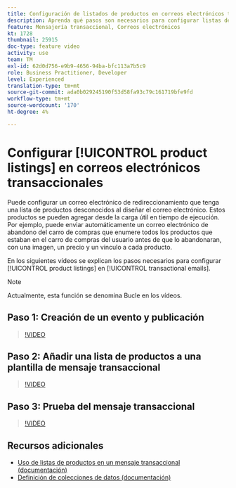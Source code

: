 ```yaml
---
title: Configuración de listados de productos en correos electrónicos transaccionales
description: Aprenda qué pasos son necesarios para configurar listas de productos en correos electrónicos transaccionales.
feature: Mensajería transaccional, Correos electrónicos
kt: 1728
thumbnail: 25915
doc-type: feature video
activity: use
team: TM
exl-id: 62d0d756-e9b9-4656-94ba-bfc113a7b5c9
role: Business Practitioner, Developer
level: Experienced
translation-type: tm+mt
source-git-commit: ada0b029245190f53d58fa93c79c161719bfe9fd
workflow-type: tm+mt
source-wordcount: '170'
ht-degree: 4%

---
```


# Configurar [!UICONTROL product listings] en correos electrónicos transaccionales

Puede configurar un correo electrónico de redireccionamiento que tenga una lista de productos desconocidos al diseñar el correo electrónico. Estos productos se pueden agregar desde la carga útil en tiempo de ejecución. Por ejemplo, puede enviar automáticamente un correo electrónico de abandono del carro de compras que enumere todos los productos que estaban en el carro de compras del usuario antes de que lo abandonaran, con una imagen, un precio y un vínculo a cada producto.

En los siguientes vídeos se explican los pasos necesarios para configurar [!UICONTROL product listings] en [!UICONTROL transactional emails].

>[!NOTE]
>
>Actualmente, esta función se denomina Bucle en los vídeos.

## Paso 1: Creación de un evento y publicación

>[!VIDEO](https://video.tv.adobe.com/v/25914?quality=12)

## Paso 2: Añadir una lista de productos a una plantilla de mensaje transaccional

>[!VIDEO](https://video.tv.adobe.com/v/25915?quality=12)

## Paso 3: Prueba del mensaje transaccional

>[!VIDEO](https://video.tv.adobe.com/v/25916?quality=12)

## Recursos adicionales

* [Uso de listas de productos en un mensaje transaccional (documentación)](https://docs.adobe.com/content/help/en/campaign-standard/using/communication-channels/transactional-messaging/event-transactional-messages.html#using-product-listings-in-a-transactional-message)
* [Definición de colecciones de datos (documentación)](https://docs.adobe.com/content/help/en/campaign-standard/using/administrating/configuring-channels/configuring-transactional-messaging.html#defining-data-collections)
